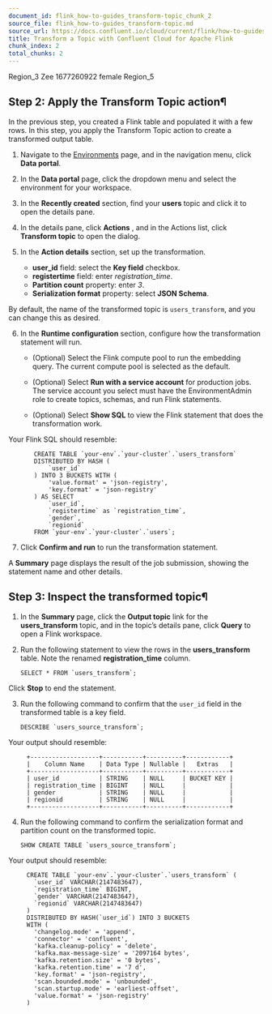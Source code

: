 ```yaml
---
document_id: flink_how-to-guides_transform-topic_chunk_2
source_file: flink_how-to-guides_transform-topic.md
source_url: https://docs.confluent.io/cloud/current/flink/how-to-guides/transform-topic.html
title: Transform a Topic with Confluent Cloud for Apache Flink
chunk_index: 2
total_chunks: 2
---
```


Region_3 Zee 1677260922 female Region_5

## Step 2: Apply the Transform Topic action¶

In the previous step, you created a Flink table and populated it with a few rows. In this step, you apply the Transform Topic action to create a transformed output table.

  1. Navigate to the [Environments](https://confluent.cloud/environments) page, and in the navigation menu, click **Data portal**.

  2. In the **Data portal** page, click the dropdown menu and select the environment for your workspace.

  3. In the **Recently created** section, find your **users** topic and click it to open the details pane.

  4. In the details pane, click **Actions** , and in the Actions list, click **Transform topic** to open the dialog.

  5. In the **Action details** section, set up the transformation.

     * **user_id** field: select the **Key field** checkbox.
     * **registertime** field: enter _registration_time_.
     * **Partition count** property: enter _3_.
     * **Serialization format** property: select **JSON Schema**.

By default, the name of the transformed topic is `users_transform`, and you can change this as desired.

  6. In the **Runtime configuration** section, configure how the transformation statement will run.

     * (Optional) Select the Flink compute pool to run the embedding query. The current compute pool is selected as the default.

     * (Optional) Select **Run with a service account** for production jobs. The service account you select must have the EnvironmentAdmin role to create topics, schemas, and run Flink statements.

     * (Optional) Select **Show SQL** to view the Flink statement that does the transformation work.

Your Flink SQL should resemble:

           CREATE TABLE `your-env`.`your-cluster`.`users_transform`
           DISTRIBUTED BY HASH (
               `user_id`
           ) INTO 3 BUCKETS WITH (
               'value.format' = 'json-registry',
               'key.format' = 'json-registry'
           ) AS SELECT
               `user_id`,
               `registertime` as `registration_time`,
               `gender`,
               `regionid`
           FROM `your-env`.`your-cluster`.`users`;

  7. Click **Confirm and run** to run the transformation statement.

A **Summary** page displays the result of the job submission, showing the statement name and other details.

## Step 3: Inspect the transformed topic¶

  1. In the **Summary** page, click the **Output topic** link for the **users_transform** topic, and in the topic’s details pane, click **Query** to open a Flink workspace.

  2. Run the following statement to view the rows in the **users_transform** table. Note the renamed **registration_time** column.

         SELECT * FROM `users_transform`;

Click **Stop** to end the statement.

  3. Run the following command to confirm that the `user_id` field in the transformed table is a key field.

         DESCRIBE `users_source_transform`;

Your output should resemble:

         +-------------------+-----------+----------+------------+
         |    Column Name    | Data Type | Nullable |   Extras   |
         +-------------------+-----------+----------+------------+
         | user_id           | STRING    | NULL     | BUCKET KEY |
         | registration_time | BIGINT    | NULL     |            |
         | gender            | STRING    | NULL     |            |
         | regionid          | STRING    | NULL     |            |
         +-------------------+-----------+----------+------------+

  4. Run the following command to confirm the serialization format and partition count on the transformed topic.

         SHOW CREATE TABLE `users_source_transform`;

Your output should resemble:

         CREATE TABLE `your-env`.`your-cluster`.`users_transform` (
           `user_id` VARCHAR(2147483647),
           `registration_time` BIGINT,
           `gender` VARCHAR(2147483647),
           `regionid` VARCHAR(2147483647)
         )
         DISTRIBUTED BY HASH(`user_id`) INTO 3 BUCKETS
         WITH (
           'changelog.mode' = 'append',
           'connector' = 'confluent',
           'kafka.cleanup-policy' = 'delete',
           'kafka.max-message-size' = '2097164 bytes',
           'kafka.retention.size' = '0 bytes',
           'kafka.retention.time' = '7 d',
           'key.format' = 'json-registry',
           'scan.bounded.mode' = 'unbounded',
           'scan.startup.mode' = 'earliest-offset',
           'value.format' = 'json-registry'
         )

